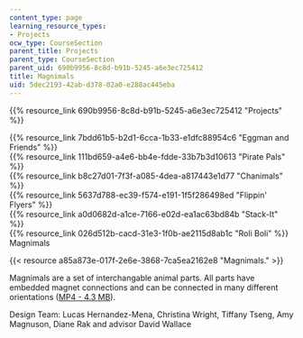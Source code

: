 ```yaml
---
content_type: page
learning_resource_types:
- Projects
ocw_type: CourseSection
parent_title: Projects
parent_type: CourseSection
parent_uid: 690b9956-8c8d-b91b-5245-a6e3ec725412
title: Magnimals
uid: 5dec2193-42ab-d378-02a0-e288ac445eba
---
```


{{% resource_link 690b9956-8c8d-b91b-5245-a6e3ec725412 "Projects" %}}

{{% resource_link 7bdd61b5-b2d1-6cca-1b33-e1dfc88954c6 "Eggman and Friends" %}}  
{{% resource_link 111bd659-a4e6-bb4e-fdde-33b7b3d10613 "Pirate Pals" %}}  
{{% resource_link b8c27d01-7f3f-a085-4dea-a817443e1d77 "Chanimals" %}}  
{{% resource_link 5637d788-ec39-f574-e191-1f5f286498ed "Flippin' Flyers" %}}  
{{% resource_link a0d0682d-a1ce-7166-e02d-ea1ac63bd84b "Stack-It" %}}  
{{% resource_link 026d512b-cacd-31e3-1f0b-ae2115d8ab1c "Roli Boli" %}}  
Magnimals

{{< resource a85a873e-017f-2e6e-3868-7ca5ea2162e8 "Magnimals." >}}

Magnimals are a set of interchangable animal parts. All parts have embedded magnet connections and can be connected in many different orientations ([MP4 - 4.3 MB](/ans7870/2/2.00b/s08/magnimals.mp4)).

Design Team: Lucas Hernandez-Mena, Christina Wright, Tiffany Tseng, Amy Magnuson, Diane Rak and advisor David Wallace